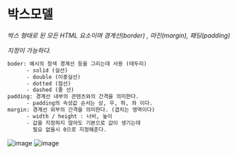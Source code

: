 # 박스모델


*박스 형태로 된 모든 HTML 요소이며 경계선(border) , 마진(margin), 패딩(padding)*

*지정이 가능하다.*

```html
boder: 예시의 청색 경계선 등을 그리는데 사용 (테두리)
      - solid (실선)
      - double (이중실선)
      - dotted (점선)
      - dashed (줄 선)
padding: 경계선 내부의 콘텐츠와의 간격을 의미한다.
      - padding의 속성값 순서는 상, 우, 하, 좌 이다.
margin: 경계선 외부의 간격을 의미한다. (겹치는 영역이다)
      - width / height : 너비, 높이
      - 값을 지정하지 않아도 기본으로 값이 생기는데 
        필요 없을시 0으로 지정해준다.
```
![image](https://user-images.githubusercontent.com/88135939/183874912-ba3a50a9-2d38-431e-9f45-2635411b534e.png)
![image](https://user-images.githubusercontent.com/88135939/183874981-938cb136-6397-40e1-8c61-9bfb0c4eb3bf.png)


